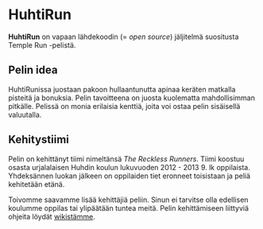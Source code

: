# HuhtiRun

**HuhtiRun** on vapaan lähdekoodin (= *open source*) jäljitelmä suositusta Temple Run -pelistä.

## Pelin idea
HuhtiRunissa juostaan pakoon hullaantunutta apinaa keräten matkalla pisteitä ja bonuksia. Pelin tavoitteena on juosta kuolematta mahdollisimman pitkälle. Pelissä on monia erilaisia kenttiä, joita voi ostaa pelin sisäisellä valuutalla.

## Kehitystiimi
Pelin on kehittänyt tiimi nimeltänsä *The Reckless Runners*. Tiimi koostuu osasta urjalalaisen Huhdin koulun lukuvuoden 2012 - 2013 9. lk oppilaista. Yhdeksännen luokan jälkeen on oppilaiden tiet eronneet toisistaan ja peliä kehitetään etänä.

Toivomme saavamme lisää kehittäjiä peliin. Sinun ei tarvitse olla edellisen koulumme oppilas tai ylipäätään tuntea meitä. Pelin kehittämiseen liittyviä ohjeita löydät [wikistämme](/wiki).
